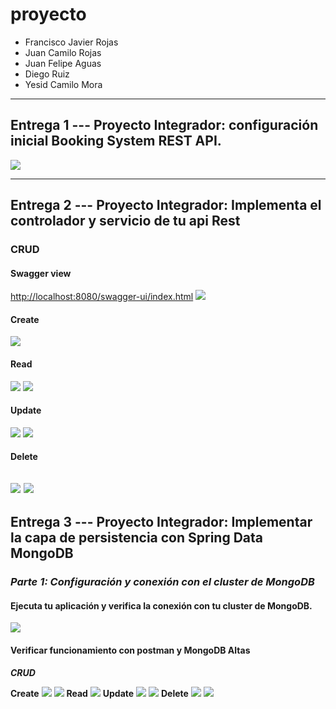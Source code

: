 # proyecto
- Francisco Javier Rojas
- Juan Camilo Rojas
- Juan Felipe Aguas
- Diego Ruiz
- Yesid Camilo Mora

---
## Entrega 1 --- Proyecto Integrador: configuración inicial Booking System REST API.
![](.README_images/9555fe6f.png)

---
## Entrega 2 ---  Proyecto Integrador: Implementa el controlador y servicio de tu api Rest
### CRUD
#### Swagger view
[http://localhost:8080/swagger-ui/index.html](http://localhost:8080/swagger-ui/index.html)
![](.README_images/30322ac6.png)
#### Create
![](.README_images/5841a68f.png)
#### Read
![](.README_images/722cf7e8.png)
![](.README_images/867be9d9.png)
#### Update
![](.README_images/d8d9e31a.png)
![](.README_images/fa96fa4c.png)
#### Delete
![](.README_images/1b0dce57.png)
![](.README_images/c919df71.png)
---
## Entrega 3 ---  Proyecto Integrador: Implementar la capa de persistencia con Spring Data MongoDB 

### ***Parte 1: Configuración y conexión con el cluster de MongoDB***

#### Ejecuta tu aplicación y verifica la conexión con tu cluster de MongoDB.
![](.README_images/8b75ce0a.png)
#### Verificar funcionamiento con postman y MongoDB Altas
***CRUD***

**Create**
![](.README_images/b4b7d6b9.png)
![](.README_images/ce44c349.png)
**Read**
![](.README_images/81a0509d.png)
**Update**
![](.README_images/5880b753.png)
![](.README_images/f2235195.png)
**Delete**
![](.README_images/a95185e6.png)
![](.README_images/59746334.png)
